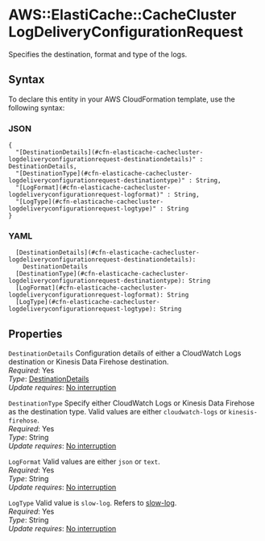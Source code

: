 # AWS::ElastiCache::CacheCluster LogDeliveryConfigurationRequest<a name="aws-properties-elasticache-cachecluster-logdeliveryconfigurationrequest"></a>

Specifies the destination, format and type of the logs\. 

## Syntax<a name="aws-properties-elasticache-cachecluster-logdeliveryconfigurationrequest-syntax"></a>

To declare this entity in your AWS CloudFormation template, use the following syntax:

### JSON<a name="aws-properties-elasticache-cachecluster-logdeliveryconfigurationrequest-syntax.json"></a>

```
{
  "[DestinationDetails](#cfn-elasticache-cachecluster-logdeliveryconfigurationrequest-destinationdetails)" : DestinationDetails,
  "[DestinationType](#cfn-elasticache-cachecluster-logdeliveryconfigurationrequest-destinationtype)" : String,
  "[LogFormat](#cfn-elasticache-cachecluster-logdeliveryconfigurationrequest-logformat)" : String,
  "[LogType](#cfn-elasticache-cachecluster-logdeliveryconfigurationrequest-logtype)" : String
}
```

### YAML<a name="aws-properties-elasticache-cachecluster-logdeliveryconfigurationrequest-syntax.yaml"></a>

```
  [DestinationDetails](#cfn-elasticache-cachecluster-logdeliveryconfigurationrequest-destinationdetails): 
    DestinationDetails
  [DestinationType](#cfn-elasticache-cachecluster-logdeliveryconfigurationrequest-destinationtype): String
  [LogFormat](#cfn-elasticache-cachecluster-logdeliveryconfigurationrequest-logformat): String
  [LogType](#cfn-elasticache-cachecluster-logdeliveryconfigurationrequest-logtype): String
```

## Properties<a name="aws-properties-elasticache-cachecluster-logdeliveryconfigurationrequest-properties"></a>

`DestinationDetails`  <a name="cfn-elasticache-cachecluster-logdeliveryconfigurationrequest-destinationdetails"></a>
Configuration details of either a CloudWatch Logs destination or Kinesis Data Firehose destination\.  
*Required*: Yes  
*Type*: [DestinationDetails](aws-properties-elasticache-cachecluster-destinationdetails.md)  
*Update requires*: [No interruption](https://docs.aws.amazon.com/AWSCloudFormation/latest/UserGuide/using-cfn-updating-stacks-update-behaviors.html#update-no-interrupt)

`DestinationType`  <a name="cfn-elasticache-cachecluster-logdeliveryconfigurationrequest-destinationtype"></a>
Specify either CloudWatch Logs or Kinesis Data Firehose as the destination type\. Valid values are either `cloudwatch-logs` or `kinesis-firehose`\.  
*Required*: Yes  
*Type*: String  
*Update requires*: [No interruption](https://docs.aws.amazon.com/AWSCloudFormation/latest/UserGuide/using-cfn-updating-stacks-update-behaviors.html#update-no-interrupt)

`LogFormat`  <a name="cfn-elasticache-cachecluster-logdeliveryconfigurationrequest-logformat"></a>
Valid values are either `json` or `text`\.  
*Required*: Yes  
*Type*: String  
*Update requires*: [No interruption](https://docs.aws.amazon.com/AWSCloudFormation/latest/UserGuide/using-cfn-updating-stacks-update-behaviors.html#update-no-interrupt)

`LogType`  <a name="cfn-elasticache-cachecluster-logdeliveryconfigurationrequest-logtype"></a>
Valid value is `slow-log`\. Refers to [slow\-log](https://redis.io/commands/slowlog)\.  
*Required*: Yes  
*Type*: String  
*Update requires*: [No interruption](https://docs.aws.amazon.com/AWSCloudFormation/latest/UserGuide/using-cfn-updating-stacks-update-behaviors.html#update-no-interrupt)